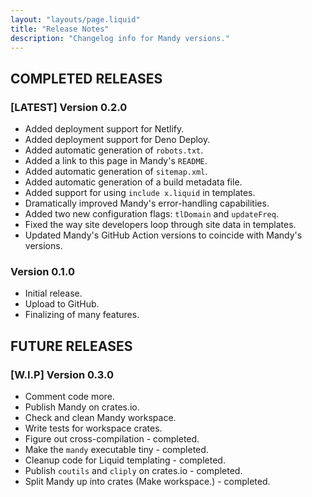 ```yaml
---
layout: "layouts/page.liquid"
title: "Release Notes"
description: "Changelog info for Mandy versions."
---
```


## COMPLETED RELEASES

### [LATEST] Version 0.2.0

- Added deployment support for Netlify.
- Added deployment support for Deno Deploy.
- Added automatic generation of `robots.txt`.
- Added a link to this page in Mandy's `README`.
- Added automatic generation of `sitemap.xml`.
- Added automatic generation of a build metadata file.
- Added support for using `include x.liquid` in templates.
- Dramatically improved Mandy's error-handling capabilities.
- Added two new configuration flags: `tlDomain` and `updateFreq`.
- Fixed the way site developers loop through site data in templates.
- Updated Mandy's GitHub Action versions to coincide with Mandy's versions.

### Version 0.1.0

- Initial release.
- Upload to GitHub.
- Finalizing of many features.

## FUTURE RELEASES

### [W.I.P] Version 0.3.0

- Comment code more.
- Publish Mandy on crates.io.
- Check and clean Mandy workspace.
- Write tests for workspace crates.
- Figure out cross-compilation - completed.
- Make the `mandy` executable tiny - completed.
- Cleanup code for Liquid templating - completed.
- Publish `coutils` and `cliply` on crates.io - completed.
- Split Mandy up into crates (Make workspace.) - completed.
